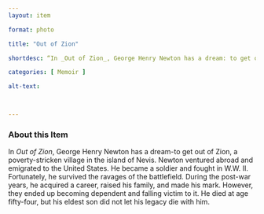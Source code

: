 ```yaml
--- 
layout: item 

format: photo 

title: "Out of Zion"

shortdesc: “In _Out of Zion_, George Henry Newton has a dream: to get out of Zion, Nevis.” 

categories: [ Memoir ]

alt-text: 



--- 
```


### About this Item 

In _Out of Zion_, George Henry Newton has a dream-to get out of Zion, a poverty-stricken village in the island of Nevis. Newton ventured abroad and emigrated to the United States. He became a soldier and fought in W.W. II. Fortunately, he survived the ravages of the battlefield. During the post-war years, he acquired a career, raised his family, and made his mark. However, they ended up becoming dependent and falling victim to it. He died at age fifty-four, but his eldest son did not let his legacy die with him. 
